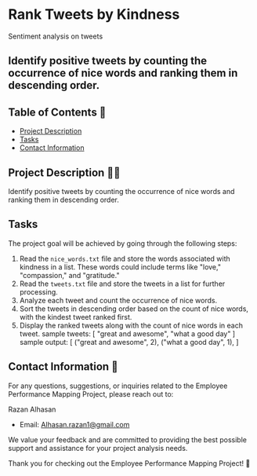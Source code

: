 # Rank Tweets by Kindness 
Sentiment analysis on tweets
## Identify positive tweets by counting the occurrence of nice words and ranking them in descending order. 

## Table of Contents 📝
- [Project Description](#project-description)
- [Tasks](#tasks)
- [Contact Information](##Contact-Information)


## Project Description 👩‍🏫
Identify positive tweets by counting the occurrence of nice words and ranking them in descending order. 

## Tasks
The project goal will be achieved by going through the following steps:

1. Read the `nice_words.txt` file and store the words associated with kindness in a list. These words could include terms like "love," "compassion," and "gratitude."
2. Read the `tweets.txt` file and store the tweets in a list for further processing.
3. Analyze each tweet and count the occurrence of nice words.
4. Sort the tweets in descending order based on the count of nice words, with the kindest tweet ranked first.
5. Display the ranked tweets along with the count of nice words in each tweet.
sample tweets:
[
    "great and awesome",
    "what a good day"
]
sample output:
[
    ("great and awesome", 2),
    ("what a good day", 1),
]

## Contact Information 📩
For any questions, suggestions, or inquiries related to the Employee Performance Mapping Project, please reach out to:

Razan Alhasan
  - Email: Alhasan.razan1@gmail.com

We value your feedback and are committed to providing the best possible support and assistance for your project analysis needs.

Thank you for checking out the Employee Performance Mapping Project! 🙏
